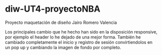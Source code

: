 # diw-UT4-proyectoNBA
Proyecto maquetación de diseño Jairo Romero Valencia

Los principales cambio que he hecho han sido en la disposición responsive, por ejemplo el header lo he dejado de una mejor forma. 
También he cambiado completamente el inicio y registro de sesión convirtiendolos en un pop up y cambiando la imagen de fondo por completo.

